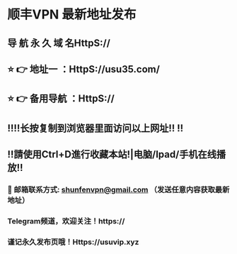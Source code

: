 # 顺丰VPN 最新地址发布 
## 导 航 永 久 域 名HttpS://
## ⭐️ 👉 地址一 ：HttpS://usu35.com/
## ⭐️ 👉 备用导航 ：HttpS://
## ‼️‼️长按复制到浏览器里面访问以上网址‼️  ‼️
## ‼️請使用Ctrl+D進行收藏本站!|电脑/Ipad/手机在线播放‼️
### 📧 邮箱联系方式: shunfenvpn@gmail.com （发送任意内容获取最新地址）
### Telegram频道，欢迎关注！https://
### 谨记永久发布页哦！Https://usuvip.xyz
